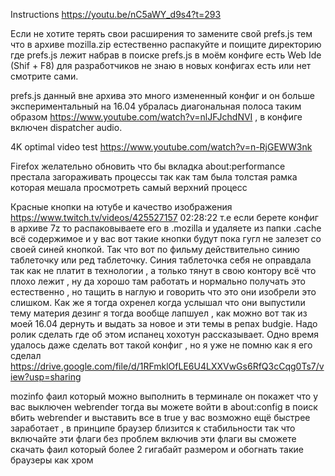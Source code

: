 Instructions https://youtu.be/nC5aWY_d9s4?t=293

Если не хотите терять свои расширения то замените свой prefs.js тем что в архиве mozilla.zip естественно распакуйте и поищите директорию где prefs.js лежит набрав в поиске prefs.js в моём конфиге есть Web Ide (Shif + F8) для разработчиков не знаю в новых конфигах есть или нет смотрите сами.

prefs.js данный вне архива это много измененный конфиг и он больше экспериментальный на 16.04 убралась диагональная полоса таким образом https://www.youtube.com/watch?v=nlJFJchdNVI  , в конфиге включен dispatcher audio.

4K optimal video test https://www.youtube.com/watch?v=n-RjGEWW3nk
 
Firefox желательно обновить что бы вкладка about:performance престала загораживать процессы так как там была толстая рамка которая мешала просмотреть самый верхний процесс

Красные кнопки на ютубе и качество изображения https://www.twitch.tv/videos/425527157 02:28:22 т.е если берете конфиг в архиве 7z то распаковываете его в .mozilla и удаляете из папки .cache всё содержимое и у вас вот такие кнопки будут пока гугл не залезет со 
своей синей кнопкой. Так что вот по фильму действительно синию таблеточку или ред таблеточку. Синия таблеточка себя не оправдала так как не платит в технологии , а только тянут в свою контору всё что плохо лежит , ну да хорошо там работать и нормально получать 
это естественно , но тащить в наглую и говорить что это они изобрели это слишком. Как же я тогда охренел когда услышал что они выпустили тему материя дезинг я тогда вообще лапшуел , как можно вот так из моей 16.04 дернуть и выдать за новое и эти темы в репах 
budgie. Надо ролик сделать где об этом испанец хохотун рассказывает. Одно время удалось даже сделать вот такой конфиг , но я уже не помню как я его сделал https://drive.google.com/file/d/1RFmklOfLE6U4LXXVwGs6RfQ3cCqg0Ts7/view?usp=sharing

mozinfo фаил который можно выполнить в терминале он покажет что у вас выключен webrender тогда вы можете войти в about:config в поиск вбить webrender и выставить все в true у вас возможно ещё быстрее заработает , в принципе браузер близится к стабильности 
так что включайте эти флаги без проблем включив эти флаги вы сможете скачать фаил который более 2 гигабайт размером и обогнать такие браузеры как хром

